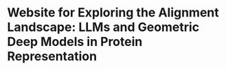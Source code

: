 # Website for Exploring the Alignment Landscape: LLMs and Geometric Deep Models in Protein Representation
